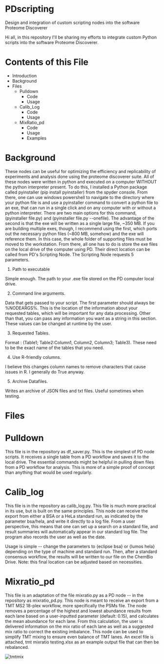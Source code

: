# PDscripting
Design and integration of custom scripting nodes into the software Proteome Discoverer

Hi all, in this repository I'll be sharing my efforts to integrate custom Python scripts into the software Proteome Discoverer.

# Contents of this File

- Introduction
- Background
- Files
  - Pulldown
    - Code
    - Usage
  - Calib_Log
    - Code
    - Usage
  - MixRatio_pd
    - Code
    - Usage
    - Examples

# Background

These nodes can be useful for optimizing the efficiency and replicability of experiments and analysis done using the proteome discoverer suite. All of these nodes were written in python and executed on a computer WITHOUT the python interpreter present. To do this, I installed a Python package called pyinstaller (pip install pyinstaller) from the spyder console. From there, one can use windows powershell to navigate to the directory where your python file is and use a pyinstaller command to convert a python file to an exe, that can run in a single click and on any computer with or without a python interpreter. There are two main options for this command, (pyinstaller file.py) and (pyinstaller file.py --onefile). The advantage of the second is that the exe will be written as a single large file, ~350 MB. If you are building multiple exes, though, I recommend using the first, which ports out the necessary python files (~800 MB, somehow) and the exe will reference them. In this case, the whole folder of supporting files must be moved to the workstation. From there, all one has to do is store the exe files on the local drive of the computer using PD. Their direct location can be called from PD's Scripting Node. The Scripting Node requests 5 parameters.

1. Path to executable

  Simple enough. The path to your .exe file stored on the PD computer local drive.
  
2. Command line arguments.

  Data that gets passed to your script. The first parameter should always be %NODEARGS%. This is the location of the information about your requested tables, which     will be important for any data processing. Other than that, you can pass any information you want as a string in this section. These values can be changed at runtime   by the user.
  
3. Requested Tables. 

  Format : (Table1; Table2:Column1, Column2, Column3; Table3). These need to be the exact name of the tables that you need.
  
4. Use R-friendly columns. 

  I believe this changes column names to remove characters that cause issues in R. I generally do True anyway.
  
5. Archive Datafiles. 

  Writes an archive of JSON files and txt files. Useful sometimes when testing.

# Files

# Pulldown

This file is in the repository as df_saver.py. This is the simplest of PD node scripts. It receives a single table from a PD workflow and saves it to the local drive. The essential commands might be helpful in pulling down files from a PD workflow for analysis. This is more of a simple proof of concept than anything that would be used regularly. 

# Calib_log

This file is in the repository as calib_log.py. This file is much more practical in its use, but is built on the same principles. This node can receive the export from either a BSA or a HeLa standard run, as indicated by the parameter bsa/hela, and write it directly to a log file. From a user perspective, this means that one can set up a search on a standard file, and result summaries will automatically appear in our standard log file. The program also records the user as well as the date. 

Usage is simple -- change the parameters to {eclipse bsa} or {lumos hela} depending on the type of machine and standard run. Then, after a standard consensus workflow, the results will be written to our file on the ChemBio Drive. Note: this final location can be adjusted based on necessities.


# Mixratio_pd

This file is an adaptation of the file mixratio.py as a PD node -- in the repository as mixratio_pd.py. This node is meant to receive an export from a TMT MS2 18-plex workflow, more specifically the PSMs file. The node removes a percentage of the highest and lowest abundance results from each lane based on a user-inputted parameter (default: 0.15), and calculates the mean abundance for each lane. From this calculation, the user is delivered information on the mix ratio of each lane as well as a suggested mix ratio to correct the existing imbalance. This node can be used to simplify TMT mixing to ensure even balance of TMT lanes. An excel file is attached, tmt mixratio testing.xlsx as an example output file that can then be rebalanced.

![tmtmix](https://user-images.githubusercontent.com/90224098/218587685-91323754-79d2-4bcd-afc0-6627371c471a.png)

